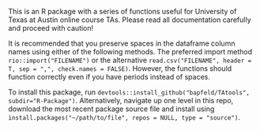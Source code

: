 This is an R package with a series of functions useful for University of Texas
at Austin online course TAs. Please read all documentation carefully and proceed with caution!

It is recommended that you preserve spaces in the dataframe column names using either of the following methods. The preferred import method `rio::import("FILENAME")` or the alternative `read.csv("FILENAME", header = T, sep = ",", check.names = FALSE)`. However, the functions should function correctly even if you have periods instead of spaces.   

To install this package, run `devtools::install_github("bapfeld/TAtools", subdir="R-Package")`.  Alternatively, navigate up one level in this repo, download the most recent package source file and install using `install.packages("~/path/to/file", repos = NULL, type = "source")`.

[^1]: If you do not have rio installed already, install using `install.packages("rio")`.
